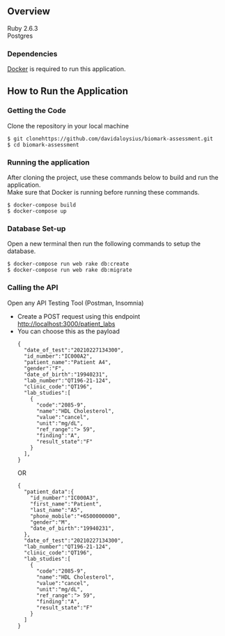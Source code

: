 ## Overview
Ruby 2.6.3\
Postgres
 
### Dependencies
[Docker](https://www.docker.com/products/docker-desktop) is required to run this application.

## How to Run the Application
### Getting the Code
Clone the repository in your local machine
```
$ git clonehttps://github.com/davidaloysius/biomark-assessment.git
$ cd biomark-assessment
```

### Running the application
After cloning the project, use these commands below to build and run the application. \
Make sure that Docker is running before running these commands.
```
$ docker-compose build
$ docker-compose up
```
### Database Set-up
Open a new terminal then run the following commands to setup the database.
```
$ docker-compose run web rake db:create
$ docker-compose run web rake db:migrate
```

### Calling the API
Open any API Testing Tool (Postman, Insomnia)
- Create a POST request using this endpoint [http://localhost:3000/patient_labs](http://localhost:3000/patient_labs)
- You can choose this as the payload
  ```
  {
    "date_of_test":"20210227134300",
    "id_number":"IC000A2",
    "patient_name":"Patient A4",
    "gender":"F",
    "date_of_birth":"19940231",
    "lab_number":"QT196-21-124",
    "clinic_code":"QT196",
    "lab_studies":[
      {
        "code":"2085-9",
        "name":"HDL Cholesterol",
        "value":"cancel",
        "unit":"mg/dL",
        "ref_range":"> 59",
        "finding":"A",
        "result_state":"F"
      }
    ],
  }
  ```
  OR
  ```
  {
    "patient_data":{
      "id_number":"IC000A3",
      "first_name":"Patient",
      "last_name":"A5",
      "phone_mobile":"+6500000000",
      "gender":"M",
      "date_of_birth":"19940231",
    },
    "date_of_test":"20210227134300",
    "lab_number":"QT196-21-124",
    "clinic_code":"QT196",
    "lab_studies":[
      {
        "code":"2085-9",
        "name":"HDL Cholesterol",
        "value":"cancel",
        "unit":"mg/dL",
        "ref_range":"> 59",
        "finding":"A",
        "result_state":"F"
      }
    ]
  }
  ```
